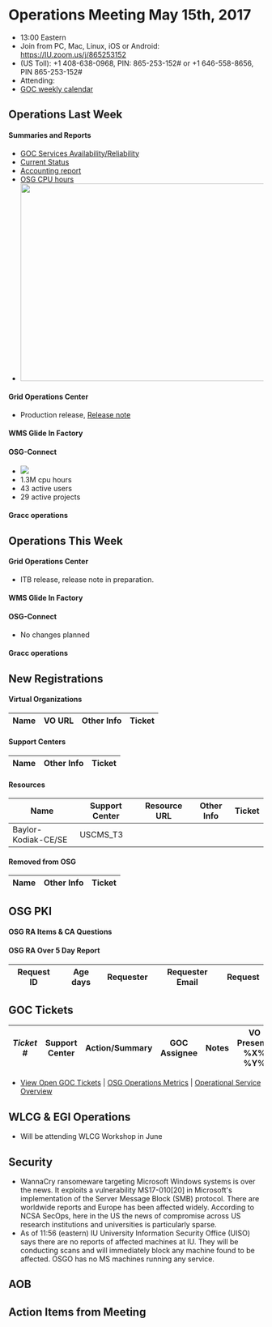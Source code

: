 # Operations Meeting May 15th, 2017
   * 13:00 Eastern 
   * Join from PC, Mac, Linux, iOS or Android: https://IU.zoom.us/j/865253152
   * (US Toll): +1 408-638-0968, PIN: 865-253-152# or +1 646-558-8656, PIN 865-253-152#
   * Attending:
   * [GOC weekly calendar](http://www.google.com/calendar/embed?src=c1htpcfoe6btrtc7n3uddg8mvs%40group.calendar.google.com&ctz=America/New_York)

## Operations Last Week
#### Summaries and Reports
   * [GOC Services Availability/Reliability](http://tinyurl.com/pre26vw)
   * [Current Status](http://monitor.grid.iu.edu/availability/production.html)
   * [Accounting report](http://reports.grid.iu.edu/reports/current.apel)
   * [OSG CPU hours](http://tinyurl.com/mf96b88)
   * <img src="http://steige.grid.iu.edu/steige/15May2017.osg-flock.png" width='630' height='390'  /><br>

#### Grid Operations Center
   * Production release,  [Release note](http://osggoc.blogspot.com/2017/05/goc-service-update-tuesday-may-9th-at.html)
   
#### WMS Glide In Factory

#### OSG-Connect
   * <img src='http://osgconnect.net/accounting-summary/data/osg/daily_hours_by_project.png'>
   * 1.3M cpu hours
   * 43 active users
   * 29 active projects

#### Gracc operations

## Operations This Week
   
#### Grid Operations Center
* ITB release, release note in preparation.

#### WMS Glide In Factory

#### OSG-Connect
   * No changes planned

#### Gracc operations

## New Registrations

#### Virtual Organizations
| Name | VO URL | Other Info | Ticket |
| ---- | ------ | ---------- | ------ |

#### Support Centers
| Name | Other Info | Ticket |
| ---- | ---------- | ------ |

#### Resources
| Name | Support Center | Resource URL | Other Info | Ticket |
| ---- | -------------- | ------------ | ---------- | ------ |
| Baylor-Kodiak-CE/SE | USCMS_T3 | 

#### Removed from OSG
| Name | Other Info | Ticket |
| ---- | ---------- | ------ |

## OSG PKI

#### OSG RA Items & CA Questions

#### OSG RA Over 5 Day Report
|Request ID	|Age days	|Requester	|Requester Email		|Request |
| --------- | ------- | --------- | ----------------- | ------ |
   
   
## GOC Tickets

| *Ticket #* | Support Center | Action/Summary | GOC Assignee | Notes | VO Present? %X% %Y%|
| ---------- | -------------- | -------------- | ------------ | ----- | ------------------ |

   * [View Open GOC Tickets](https://ticket.grid.iu.edu/goc/list/open) | [OSG Operations Metrics](https://twiki.grid.iu.edu/bin/view/Operations/TicketReports) | [Operational Service Overview](http://myosg.grid.iu.edu/miscstatus?count_sg_1&count_active=on&count_enabled=on&datasource=status)


## WLCG & EGI Operations
   * Will be attending WLCG Workshop in June

## Security
   * WannaCry ransomeware targeting Microsoft Windows systems is over the news. It exploits a vulnerability MS17-010[20] in Microsoft's implementation of the Server Message Block (SMB) protocol. There are worldwide reports and Europe has been affected widely. According to NCSA SecOps, here in the US the news of compromise across US research institutions and universities is particularly sparse.
   * As of 11:56 (eastern) IU University Information Security Office (UISO) says there are no reports of affected machines at IU. They will be conducting scans and will immediately block any machine found to be affected. OSGO has no MS machines running any service.
   

## AOB

## Action Items from Meeting
